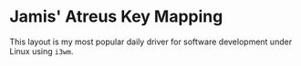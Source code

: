 Jamis' Atreus Key Mapping
=========================

This layout is my most popular daily driver for software development under Linux using `i3wm`.

